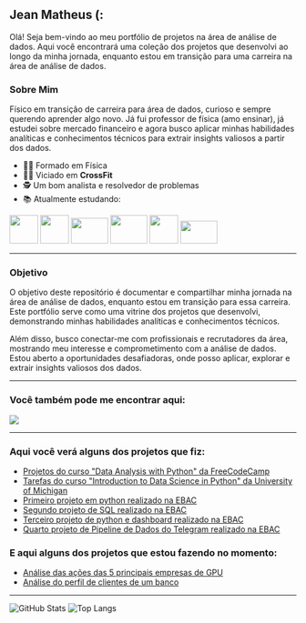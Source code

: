 ## Jean Matheus (:

Olá! Seja bem-vindo ao meu portfólio de projetos na área de análise de dados. Aqui você encontrará uma coleção dos projetos que desenvolvi ao longo da minha jornada, enquanto estou em transição para uma carreira na área de análise de dados.

### Sobre Mim
Físico em transição de carreira para área de dados, curioso e sempre querendo aprender algo novo. Já fui professor de física (amo ensinar), já estudei sobre mercado financeiro e agora busco aplicar minhas habilidades analíticas e conhecimentos técnicos para extrair insights valiosos a partir dos dados.

- 👨‍🎓 Formado em Física
- 🏋️‍♂️ Viciado em **CrossFit**
- 🕵️ Um bom analista e resolvedor de problemas
- 📚 Atualmente estudando:
<div display="inline">
<img width="50" height="50" src="https://cdn.jsdelivr.net/gh/devicons/devicon/icons/python/python-original-wordmark.svg" />
<img width="50" height="50" src="https://cdn.jsdelivr.net/gh/devicons/devicon/icons/pandas/pandas-original.svg" />
<img width="65" height="45" src="https://img.shields.io/badge/scikit--learn-%23F7931E.svg?style=for-the-badge&logo=scikit-learn&logoColor=white" />
<img width="65" height="50" src="https://upload.wikimedia.org/wikipedia/commons/8/87/Sql_data_base_with_logo.png" />
<img width="50" height="50" src="https://upload.wikimedia.org/wikipedia/commons/c/cf/New_Power_BI_Logo.svg" />
 <img width="65" height="40" src="https://img.shields.io/badge/AWS-%23FF9900.svg?style=for-the-badge&logo=amazon-aws&logoColor=white" />
</div>

---

### Objetivo

O objetivo deste repositório é documentar e compartilhar minha jornada na área de análise de dados, enquanto estou em transição para essa carreira. Este portfólio serve como uma vitrine dos projetos que desenvolvi, demonstrando minhas habilidades analíticas e conhecimentos técnicos.

Além disso, busco conectar-me com profissionais e recrutadores da área, mostrando meu interesse e comprometimento com a análise de dados. Estou aberto a oportunidades desafiadoras, onde posso aplicar, explorar e extrair insights valiosos dos dados.

---

### Você também pode me encontrar aqui:

<a href="https://www.linkedin.com/in/jean-matheus-sm/"><img src="https://img.shields.io/badge/linkedin-%230077B5.svg?style=for-the-badge&logo=linkedin&logoColor=white"></a>

---

### Aqui você verá alguns dos projetos que fiz:

- <a href="https://github.com/jeanmatheuss/jean-FreeCodeCamp">Projetos do curso "Data Analysis with Python" da FreeCodeCamp</a>
- <a href="https://github.com/jeanmatheuss/Coursera-DATA-python">Tarefas do curso "Introduction to Data Science in Python" da University of Michigan</a>
- <a href="https://github.com/jeanmatheuss/jean-EBAC-Python">Primeiro projeto em python realizado na EBAC</a>
- <a href="https://github.com/jeanmatheuss/jean-EBAC-SQL">Segundo projeto de SQL realizado na EBAC</a>
- <a href="https://github.com/jeanmatheuss/EBAC-project2/tree/main">Terceiro projeto de python e dashboard realizado na EBAC</a>
- <a href="https://github.com/jeanmatheuss/projeto-final-EBAC">Quarto projeto de Pipeline de Dados do Telegram realizado na EBAC</a>


### E aqui alguns dos projetos que estou fazendo no momento:

- <a href="https://github.com/jeanmatheuss/GPU-stocks-price">Análise das ações das 5 principais empresas de GPU</a>
- <a href="https://github.com/jeanmatheuss/analise-clientes">Análise do perfil de clientes de um banco</a>

---

![GitHub Stats](https://github-readme-stats.vercel.app/api?username=jeanmatheuss&theme=transparent&bg_color=000&border_color=30A3DC&show_icons=true&icon_color=30A3DC&title_color=E94D5F&text_color=FFF)
![Top Langs](https://github-readme-stats-git-masterrstaa-rickstaa.vercel.app/api/top-langs/?username=jeanmatheuss&layout=compact&bg_color=000&border_color=30A3DC&title_color=E94D5F&text_color=FFF)
